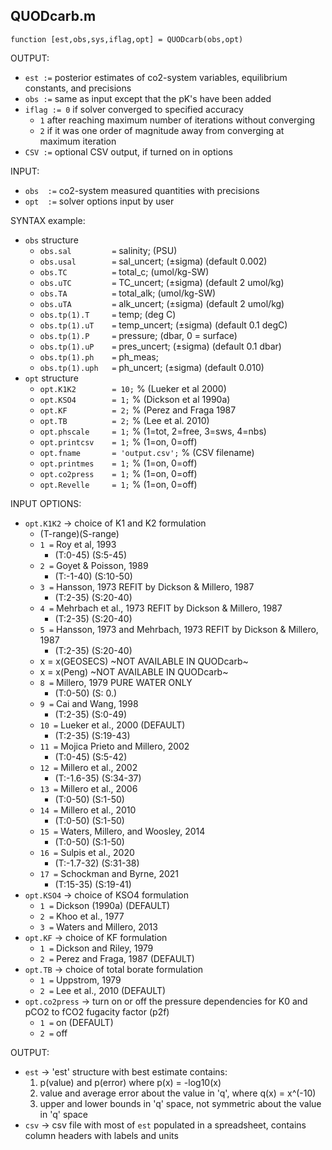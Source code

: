 ## QUODcarb.m
`function [est,obs,sys,iflag,opt] = QUODcarb(obs,opt)`

OUTPUT:
- `est :=` posterior estimates of co2-system variables, equilibrium constants, and precisions
- `obs :=` same as input except that the pK's have been added
- `iflag := 0` if solver converged to specified accuracy 
  - `1` after reaching maximum number of iterations without converging
  - `2` if it was one order of magnitude away from converging at maximum iteration
- `CSV :=` optional CSV output, if turned on in options

INPUT:
- `obs  :=` co2-system measured quantities with precisions 
- `opt  :=` solver options input by user 

SYNTAX example:
- `obs` structure
  - `obs.sal         =` salinity;     (PSU)           
  - `obs.usal        =` sal_uncert;    (±sigma) (default 0.002)     
  - `obs.TC          =` total_c;      (umol/kg-SW)    
  - `obs.uTC         =` TC_uncert;     (±sigma) (default 2 umol/kg)
  - `obs.TA          =` total_alk;    (umol/kg-SW)    
  - `obs.uTA         =` alk_uncert;    (±sigma) (default 2 umol/kg)
  - `obs.tp(1).T     =` temp;         (deg C)         
  - `obs.tp(1).uT    =` temp_uncert;   (±sigma) (default 0.1 degC)
  - `obs.tp(1).P     =` pressure;     (dbar, 0 = surface)          
  - `obs.tp(1).uP    =` pres_uncert;   (±sigma) (default 0.1 dbar)
  - `obs.tp(1).ph    =` ph_meas;      
  - `obs.tp(1).uph   =` ph_uncert;     (±sigma) (default 0.010)
- `opt` structure
  - `opt.K1K2        = 10;`           % (Lueker et al 2000)
  - `opt.KSO4        = 1;`            % (Dickson et al 1990a) 
  - `opt.KF          = 2;`            % (Perez and Fraga 1987
  - `opt.TB          = 2;`           % (Lee et al. 2010)
  - `opt.phscale     = 1;`           % (1=tot, 2=free, 3=sws, 4=nbs)
  - `opt.printcsv    = 1;`            % (1=on, 0=off)
  - `opt.fname       = 'output.csv';` % (CSV filename)
  - `opt.printmes    = 1;`            % (1=on, 0=off)
  - `opt.co2press    = 1;`            % (1=on, 0=off)
  - `opt.Revelle     = 1;`            % (1=on, 0=off)

INPUT OPTIONS:
  - `opt.K1K2`  -> choice of K1 and K2 formulation
      - (T-range)(S-range)
    - `1 =` Roy et al, 1993
      - (T:0-45)    (S:5-45)
    - `2 =` Goyet & Poisson, 1989
      - (T:-1-40)   (S:10-50)
    - `3 =` Hansson, 1973 REFIT by Dickson & Millero, 1987
      - (T:2-35)    (S:20-40)
    - `4 =` Mehrbach et al., 1973 REFIT by Dickson & Millero, 1987
      - (T:2-35)    (S:20-40)
    - `5 =` Hansson, 1973 and Mehrbach, 1973 REFIT by Dickson & Millero, 1987
      - (T:2-35)    (S:20-40)
    - x = x(GEOSECS)  ~NOT AVAILABLE IN QUODcarb~
    - x = x(Peng)  ~NOT AVAILABLE IN QUODcarb~
    - `8 =` Millero, 1979 PURE WATER ONLY
      - (T:0-50)    (S: 0.)
    - `9 =` Cai and Wang, 1998
      - (T:2-35)    (S:0-49)
    - `10 =` Lueker et al., 2000 (DEFAULT)
      - (T:2-35)    (S:19-43)
    - `11 =` Mojica Prieto and Millero, 2002
      - (T:0-45)    (S:5-42)
    - `12 =` Millero et al., 2002
      - (T:-1.6-35) (S:34-37)
    - `13 =` Millero et al., 2006
      - (T:0-50)    (S:1-50)
    - `14 =` Millero et al., 2010
      - (T:0-50)    (S:1-50)
    - `15 =` Waters, Millero, and Woosley, 2014
      - (T:0-50)    (S:1-50)
    - `16 =` Sulpis et al., 2020
      - (T:-1.7-32) (S:31-38)
    - `17 =` Schockman and Byrne, 2021
      - (T:15-35)   (S:19-41)
  - `opt.KSO4` -> choice of KSO4 formulation
    - `1 =` Dickson (1990a) (DEFAULT)
    - `2 =` Khoo et al., 1977
    - `3 =` Waters and Millero, 2013
  - `opt.KF` -> choice of KF formulation
    - `1 =` Dickson and Riley, 1979
    - `2 =` Perez and Fraga, 1987 (DEFAULT)
  - `opt.TB` -> choice of total borate formulation
    - `1 =` Uppstrom, 1979
    - `2 =` Lee et al., 2010 (DEFAULT)
  - `opt.co2press` -> turn on or off the pressure dependencies for K0 and pCO2 to fCO2 fugacity factor (p2f)
    - `1 =` on (DEFAULT)
    - `2 =` off

OUTPUT:
  - `est` -> 'est' structure with best estimate contains:
    1. p(value) and p(error) where p(x) = -log10(x)
    2. value and average error about the value in 'q', where q(x) = x^(-10)
    3. upper and lower bounds in 'q' space, not symmetric about the value in 'q' space
  - `csv` ->  csv file with most of `est` populated in a spreadsheet, contains column headers with labels and units







